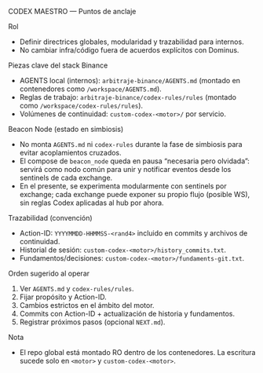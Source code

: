 CODEX MAESTRO — Puntos de anclaje

Rol
- Definir directrices globales, modularidad y trazabilidad para internos.
- No cambiar infra/código fuera de acuerdos explícitos con Dominus.

Piezas clave del stack Binance
- AGENTS local (internos): `arbitraje-binance/AGENTS.md` (montado en contenedores como `/workspace/AGENTS.md`).
- Reglas de trabajo: `arbitraje-binance/codex-rules/rules` (montado como `/workspace/codex-rules/rules`).
- Volúmenes de continuidad: `custom-codex-<motor>/` por servicio.

Beacon Node (estado en simbiosis)
- No monta `AGENTS.md` ni `codex-rules` durante la fase de simbiosis para evitar acoplamientos cruzados.
- El compose de `beacon_node` queda en pausa “necesaria pero olvidada”: servirá como nodo común para unir y notificar eventos desde los sentinels de cada exchange.
- En el presente, se experimenta modularmente con sentinels por exchange; cada exchange puede exponer su propio flujo (posible WS), sin reglas Codex aplicadas al hub por ahora.

Trazabilidad (convención)
- Action-ID: `YYYYMMDD-HHMMSS-<rand4>` incluido en commits y archivos de continuidad.
- Historial de sesión: `custom-codex-<motor>/history_commits.txt`.
- Fundamentos/decisiones: `custom-codex-<motor>/fundaments-git.txt`.

Orden sugerido al operar
1) Ver `AGENTS.md` y `codex-rules/rules`.
2) Fijar propósito y Action-ID.
3) Cambios estrictos en el ámbito del motor.
4) Commits con Action-ID + actualización de historia y fundamentos.
5) Registrar próximos pasos (opcional `NEXT.md`).

Nota
- El repo global está montado RO dentro de los contenedores. La escritura sucede solo en `<motor>` y `custom-codex-<motor>`.
